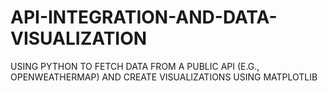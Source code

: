 # API-INTEGRATION-AND-DATA-VISUALIZATION
USING PYTHON TO FETCH DATA FROM A PUBLIC API (E.G., OPENWEATHERMAP) AND CREATE VISUALIZATIONS USING MATPLOTLIB
